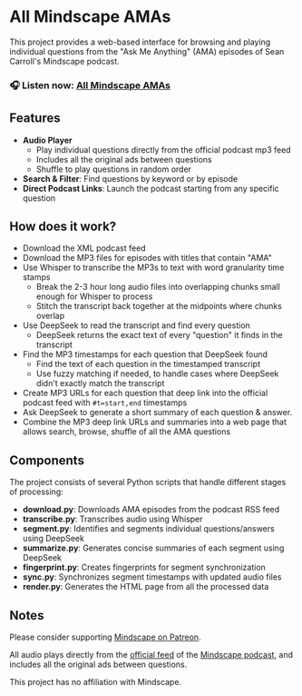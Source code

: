 
# All Mindscape AMAs

This project provides a web-based interface for browsing and playing 
individual questions from the
"Ask Me Anything" (AMA) episodes of Sean Carroll's Mindscape podcast. 

### 🎧 Listen now: [All Mindscape AMAs](https://paul-gauthier.github.io/all-mindscape-amas/)

## Features

- **Audio Player**
  - Play individual questions directly from the official podcast mp3 feed
  - Includes all the original ads between questions
  - Shuffle to play questions in random order
- **Search & Filter**: Find questions by keyword or by episode
- **Direct Podcast Links**: Launch the podcast starting from any specific question

## How does it work?

- Download the XML podcast feed
- Download the MP3 files for episodes with titles that contain "AMA"
- Use Whisper to transcribe the MP3s to text with word granularity time stamps
  - Break the 2-3 hour long audio files into overlapping chunks small enough for Whisper to process
  - Stitch the transcript back together at the midpoints where chunks overlap
- Use DeepSeek to read the transcript and find every question
  - DeepSeek returns the exact text of every "question" it finds in the transcript
- Find the MP3 timestamps for each question that DeepSeek found
  - Find the text of each question in the timestamped transcript
  - Use fuzzy matching if needed, to handle cases where DeepSeek didn't exactly match the transcript
- Create MP3 URLs for each question that deep link into the official podcast feed with `#t=start,end` timestamps
- Ask DeepSeek to generate a short summary of each question & answer.
- Combine the MP3 deep link URLs and summaries into a web page that allows search, browse, shuffle of all the AMA questions

## Components

The project consists of several Python scripts that handle different stages of processing:

- **download.py**: Downloads AMA episodes from the podcast RSS feed
- **transcribe.py**: Transcribes audio using Whisper
- **segment.py**: Identifies and segments individual questions/answers using DeepSeek
- **summarize.py**: Generates concise summaries of each segment using DeepSeek
- **fingerprint.py**: Creates fingerprints for segment synchronization
- **sync.py**: Synchronizes segment timestamps with updated audio files
- **render.py**: Generates the HTML page from all the processed data

## Notes

Please consider supporting
<a href="https://www.patreon.com/seanmcarroll" target="_blank" rel="noopener noreferrer">
    Mindscape on Patreon</a>.

All audio plays directly from the
<a href="https://art19.com/shows/sean-carrolls-mindscape" target="_blank" rel="noopener noreferrer">
    official feed</a> of the
<a href="https://www.preposterousuniverse.com/podcast/" target="_blank" rel="noopener noreferrer">
    Mindscape podcast</a>,
and includes all the original ads between questions.

This project has no affiliation with Mindscape.
